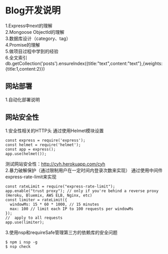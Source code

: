 # Blog开发说明
1.Express中next的理解<br>
2.Mongoose ObjectId的理解<br>
3.数据库设计（category、tag）<br>
4.Promise的理解<br>
5.做项目过程中学到的经验<br>
6.全文索引<br>
db.getCollection('posts').ensureIndex({title:"text",content:"text"},{weights:{title:1,content:2}})<br>

## 网站部署<br>
1.自动化部署说明<br>

## 网站安全性<br>
1.安全性相关的HTTP头
通过使用Helmet模块设置<br>
```node
const express = require('express');  
const helmet = require('helmet');
const app = express();
app.use(helmet());
```
测试网站安全性：http://cyh.herokuapp.com/cyh<br>
2.暴力破解保护（通过限制用户在一定时间内登录次数来实现）
通过使用中间件express-rate-limit来实现<br>
```node
const rateLimit = require("express-rate-limit");
app.enable("trust proxy"); // only if you're behind a reverse proxy (Heroku, Bluemix, AWS ELB, Nginx, etc)
const limiter = rateLimit({
  windowMs: 15 * 60 * 1000, // 15 minutes
  max: 100 // limit each IP to 100 requests per windowMs
});
//  apply to all requests
app.use(limiter);
```
3.使用nsp和requireSafe管理第三方的依赖库的安全问题
```node
$ npm i nsp -g
$ nsp check
```

